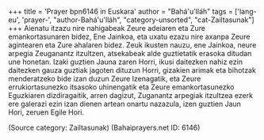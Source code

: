 +++
title = 'Prayer bpn6146 in Euskara'
author = "Bahá'u'lláh"
tags = ['lang-eu', 'prayer-', "author-Bahá'u'lláh", "category-unsorted", "cat-Zailtasunak"]
+++
Aienatu itzazu nire nahigabeak Zeure adeiaren eta Zure emankortasunaren bidez, Ene Jainkoa, eta uxatu ezazu nire axanpa Zeure agintearen eta Zure ahalaren bidez. Zeuk ikusten nauzu, ene Jainkoa, neure arpegia Zeuganantz itzultzen, atsekabeak alde guztietatik erasoka ditudan une honetan.
Izaki guztien Jauna zaren Horri, ikusi daitezken nahiz ezin daitezken gauza guztiak jagoten dituzun Horri, gizakien arimak eta bihotzak menderatzeko bide izan duzun Zeure Izenagatik, eta Zeure errukiortasunezko itsasoko uhinengatik eta Zeure emankortasunezko Eguzkiaren dizdiragaitik, arren dagizut, Zuganantz arpegiak itzultzea ezerk ere galerazi ezin izan dienen artean onartu nazazula, izen guztien Jaun Hori, zeruen Egile Hori.

(Source category: Zailtasunak)
(Bahaiprayers.net ID: 6146)
